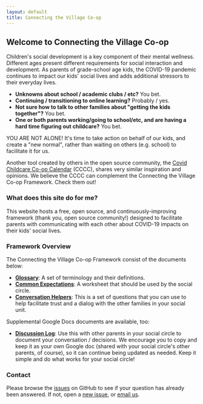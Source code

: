 ```yaml
---
layout: default
title: Connecting the Village Co-op
---
```

## Welcome to Connecting the Village Co-op
Children's social development is a key component of their mental wellness. Different ages present different requirements for social interaction and development. As parents of grade-school age kids, the COVID-19 pandemic continues to impact our kids' social lives and adds additional stressors to their everyday lives.

* **Unknowns about school / academic clubs / etc?** You bet.
* **Continuing / transitioning to online learning?** Probably / yes.
* **Not sure how to talk to other families about "getting the kids together"?** You bet.
* **One or both parents working/going to school/etc, and are having a hard time figuring out childcare?** You bet.

YOU ARE NOT ALONE! It's time to take action on behalf of our kids, and create a "new normal", rather than waiting on others (e.g. school) to facilitate it for us.

Another tool created by others in the open source community, the [Covid Childcare Co-op Calendar](https://childcarecoop.org/) (CCCC), shares very similar inspiration and opinions. We believe the CCCC can complement the Connecting the Village Co-op Framework. Check them out!

### What does this site do for me?
This website hosts a free, open source, and continuously-improving framework (thank you, open source community!) designed to facilitate parents with communicating with each other about COVID-19 impacts on their kids' social lives.

### Framework Overview
The Connecting the Village Co-op Framework consist of the documents below:

* [**Glossary**](./glossary): A set of terminology and their definitions.
* [**Common Expectations**](./expectations): A worksheet that should be used by the social circle.
* [**Conversation Helpers**](./conversation-helpers): This is a set of questions that you can use to help facilitate trust and a dialog with the other families in your social unit.

Supplemental Google Docs documents are available, too:

* [**Discussion Log**](https://docs.google.com/document/d/16lqhWSFqF3ubKfmc_7wNYLg8bs7FMEFHUQ69n10_wlw/edit?usp=sharing): Use this with other parents in your social circle to document your conversation / decisions. We encourage you to copy and keep it as your own Google doc (shared with your social circle's other parents, of course), so it can continue being updated as needed. Keep it simple and do what works for your social circle!

### Contact
Please browse the [issues](https://github.com/cappaberra/connecting-the-village/issues) on GitHub to see if your question has already been answered. If not, open a [new issue](https://github.com/cappaberra/connecting-the-village/issues/new), or [email us](mailto:info@connectingthevillage.org).
